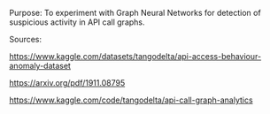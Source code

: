 Purpose: To experiment with Graph Neural Networks for detection of suspicious activity in API call graphs.

Sources:

https://www.kaggle.com/datasets/tangodelta/api-access-behaviour-anomaly-dataset

https://arxiv.org/pdf/1911.08795

https://www.kaggle.com/code/tangodelta/api-call-graph-analytics
